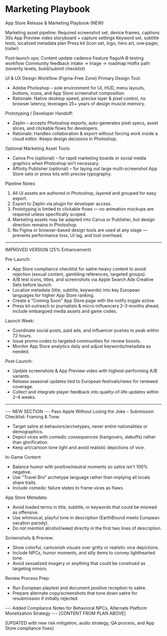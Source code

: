 # Marketing Playbook

App Store Release & Marketing Playbook (NEW)

Marketing asset pipeline:
Required screenshot set, device frames, captions
30s App Preview video storyboard + capture settings
Keyword set, subtitle tests, localized metadata plan
Press kit (icon set, logo, hero art, one‑pager, trailer)

Post‑launch ops:
Content update cadence
Feature flags/A‑B testing workflow
Community feedback intake → triage → roadmap
Hotfix path (severity levels, build/submit checklist)

UI & UX Design Workflow (Figma-Free Zone)
Primary Design Tool:
- Adobe Photoshop – sole environment for UI, HUD, menu layouts, buttons, icons, and App Store screenshot composition.
- Rationale: Native desktop speed, precise layer & pixel control, no browser latency, leverages 25+ years of design muscle memory.

Prototyping / Developer Handoff:
- Zeplin – accepts Photoshop exports, auto-generates pixel specs, asset slices, and clickable flows for developers.
- Rationale: Handles collaboration & export without forcing work inside a cloud editor. Keeps design decisions in Photoshop.

Optional Marketing Asset Tools:
- Canva Pro (optional) – for rapid marketing boards or social media graphics when Photoshop isn’t necessary.
- Affinity Publisher (optional) – for laying out large multi-screenshot App Store sets or press kits with precise typography.

Pipeline Notes:
1. All UI assets are authored in Photoshop, layered and grouped for easy export.
2. Export to Zeplin via plugin for developer access.
3. Prototyping is limited to clickable flows — no animation mockups are required unless specifically scoped.
4. Marketing assets may be adapted into Canva or Publisher, but design direction remains in Photoshop.
5. No Figma or browser-based design tools are used at any stage — prevents performance loss, UI lag, and tool overhead.

---
IMPROVED VERSION (25% Enhancement)

Pre-Launch:
- App Store compliance checklist for satire-heavy content to avoid rejection (sexual content, gambling references, targeted groups).
- A/B test icons, titles, and screenshots via Apple Search Ads Creative Sets before launch.
- Localize metadata (title, subtitle, keywords) into key European languages for higher App Store ranking.
- Create a “Coming Soon” App Store page with the notify toggle active.
- Press kit outreach to journalists & micro-influencers 2–3 months ahead; include embargoed media assets and game codes.

Launch Week:
- Coordinate social posts, paid ads, and influencer pushes to peak within 72 hours.
- Issue promo codes to targeted communities for review boosts.
- Monitor App Store analytics daily and adjust keywords/metadata as needed.

Post-Launch:
- Update screenshots & App Preview video with highest-performing A/B variants.
- Release seasonal updates tied to European festivals/news for renewed coverage.
- Collect and integrate player feedback into quality-of-life updates within 2–4 weeks.
---

--- NEW SECTION ---
Pass Apple Without Losing the Joke – Submission Checklist:
Framing & Tone:
- Target satire at behaviors/archetypes, never entire nationalities or demographics.
- Depict vices with comedic consequences (hangovers, debuffs) rather than glorification.
- Keep art/cartoon tone light and avoid realistic depictions of vice.

In-Game Content:
- Balance humor with positive/neutral moments so satire isn't 100% negative.
- Use "Travel Bro" archetype language rather than implying all locals share traits.
- Include comedic failure states to frame vices as flaws.

App Store Metadata:
- Avoid loaded terms in title, subtitle, or keywords that could be misread as offensive.
- Use whimsical, playful tone in description (EarthBound meets European vacation parody).
- Do not mention alcohol/weed directly in the first two lines of description.

Screenshots & Preview:
- Show colorful, cartoonish visuals over gritty or realistic vice depictions.
- Include NPCs, humor moments, and silly items to convey lighthearted tone.
- Avoid sexualized imagery or anything that could be construed as targeting minors.

Review Process Prep:
- Run European playtest and document positive reception to satire.
- Prepare alternate copy/screenshots that tone down satire for resubmission if initially rejected.


--- Added Compliance Notes for Behavioral NPCs, Alternate Platform Monetization Strategy ---
[CONTENT FROM PLAN ABOVE]


[UPDATED with new risk mitigation, audio strategy, QA process, and App Store compliance fixes]

